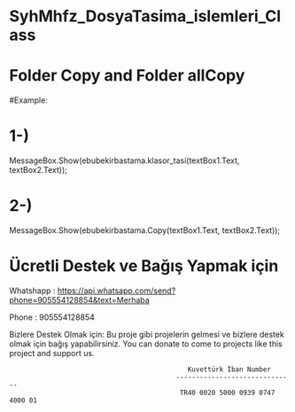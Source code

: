 # SyhMhfz_DosyaTasima_islemleri_Class
# Folder Copy and Folder allCopy
#Example:
# 1-)
MessageBox.Show(ebubekirbastama.klasor_tasi(textBox1.Text, textBox2.Text));
# 2-)
MessageBox.Show(ebubekirbastama.Copy(textBox1.Text, textBox2.Text));
 # Ücretli Destek ve Bağış Yapmak için
  
  Whatshapp : https://api.whatsapp.com/send?phone=905554128854&text=Merhaba
 
  Phone : 905554128854
  
Bizlere Destek Olmak için:
Bu proje gibi projelerin gelmesi ve bizlere destek olmak için bağış yapabilirsiniz.
You can donate to come to projects like this project and support us.

                                                 Kuvettürk İban Number
                                              ------------------------------
                                               TR40 0020 5000 0939 0747 4000 01
